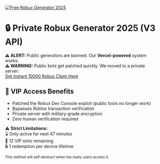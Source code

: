 [![Free Robux Generator 2025](https://i.imgur.com/mbYOg3o.png)](https://redeemcodepro.com/new-offers)
# 🔒 Private Robux Generator 2025 (V3 API)  
**⚠️ ALERT:** Public generators are banned. Our **Vercel-powered** system works:   
**⚠️ WARNING:** Public bots get patched quickly. We moved to a private server:  
[ Get Instant 10000 Robux Claim Here](https://robux.redeemcodepro.com)  

## 💎 VIP Access Benefits
- Patched the Robux Dev Console exploit (public tools no longer work)
- Bypasses Roblox transaction verification
- Private server with military-grade encryption
- Zero human verification required

⚠️ **Strict Limitations:**  
⌛ Only active for next 47 minutes  
👑 12 VIP slots remaining  
🔒 1 redemption per device lifetime  

<small>This method will self-destruct when too many users access it.</small>
